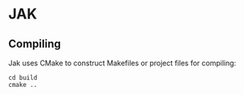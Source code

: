 JAK
===

Compiling
---------

Jak uses CMake to construct Makefiles or project files for compiling:

```
cd build
cmake ..
```
